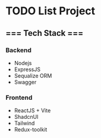 # TODO List Project

## === Tech Stack ===

### Backend
- Nodejs
- ExpressJS
- Sequalize ORM
- Swagger

### Frontend
- ReactJS + Vite
- ShadcnUI
- Tailwind
- Redux-toolkit